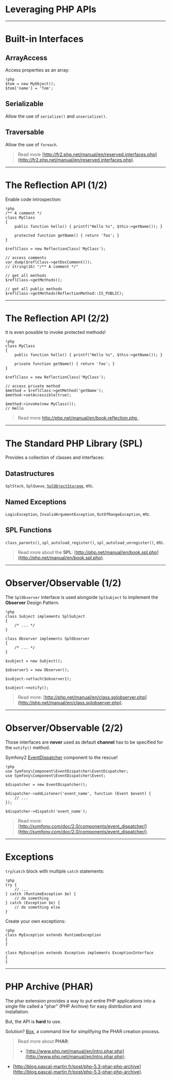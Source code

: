 # Leveraging PHP APIs

---

# Built-in Interfaces

## ArrayAccess

Access properties as an array:

    !php
    $tom = new MyObject();
    $tom['name'] = 'Tom';

## Serializable

Allow the use of `serialize()` and `unserialize()`.

## Traversable

Allow the use of `foreach`.

> Read more [http://fr2.php.net/manual/en/reserved.interfaces.php](http://fr2.php.net/manual/en/reserved.interfaces.php).

---

# The Reflection API (1/2)

Enable code introspection:

    !php
    /** A comment */
    class MyClass
    {
        public function hello() { printf("Hello %s", $this->getName()); }

        protected function getName() { return 'foo'; }
    }

    $reflClass = new ReflectionClass('MyClass');

    // access comments
    var_dump($reflClass->getDocComment());
    // string(16) "/** A comment */"

    // get all methods
    $reflClass->getMethods();

    // get all public methods
    $reflClass->getMethods(ReflectionMethod::IS_PUBLIC);


---

# The Reflection API (2/2)

It is even possible to invoke protected methods!

    !php
    class MyClass
    {
        public function hello() { printf("Hello %s", $this->getName()); }

        private function getName() { return 'foo'; }
    }

    $reflClass = new ReflectionClass('MyClass');

    // access private method
    $method = $reflClass->getMethod('getName');
    $method->setAccessible(true);

    $method->invoke(new MyClass());
    // Hello


> Read more [http://php.net/manual/en/book.reflection.php
](http://php.net/manual/en/book.reflection.php).

---

# The Standard PHP Library (SPL)

Provides a collection of classes and interfaces:

## Datastructures

`SplStack`, `SplQueue`, [`SplObjectStorage`](http://php.net/manual/en/class.splobjectstorage.php), etc.

## Named Exceptions

`LogicException`, `InvalidArgumentException`, `OutOfRangeException`, etc.

## SPL Functions

`class_parents()`, `spl_autoload_register()`, `spl_autoload_unregister()`, etc.

> Read more about the **SPL**:
[http://php.net/manual/en/book.spl.php](http://php.net/manual/en/book.spl.php).

---

# Observer/Observable (1/2)

The `SplObserver` interface is used alongside `SplSubject` to implement the
**Observer** Design Pattern.

    !php
    class Subject implements SplSubject
    {
        /* ... */
    }

    class Observer implements SplObserver
    {
        /* ... */
    }

    $subject = new Subject();

    $observer1 = new Observer();

    $subject->attach($observer1);

    $subject->notify();

> Read more: [http://php.net/manual/en/class.splobserver.php](http://php.net/manual/en/class.splobserver.php).

---

# Observer/Observable (2/2)

Those interfaces are **never** used as default **channel** has to be specified for the
`notify()` method.

Symfony2 [EventDispatcher](https://github.com/symfony/EventDispatcher)
component to the rescue!

    !php
    use Symfony\Component\EventDispatcher\EventDispatcher;
    use Symfony\Component\EventDispatcher\Event;

    $dispatcher = new EventDispatcher();

    $dispatcher->addListener('event_name', function (Event $event) {
        // ...
    });

    $dispatcher->dispatch('event_name');

> Read more: [http://symfony.com/doc/2.0/components/event_dispatcher/](http://symfony.com/doc/2.0/components/event_dispatcher/).

---

# Exceptions

`try`/`catch` block with multiple `catch` statements:

    !php
    try {
        // ...
    } catch (RuntimeException $e) {
        // do something
    } catch (Exception $e) {
        // do something else
    }

Create your own exceptions:

    !php
    class MyException extends RuntimeException
    {
    }

    class MyException extends Exception implements ExceptionInterface
    {
    }

---

# PHP Archive (PHAR)

The phar extension provides a way to put entire PHP applications into
a single file called a "phar" (PHP Archive) for easy distribution and
installation.

But, the API is **hard** to use.

Solution? [Box](http://box-project.org/), a command line for simplifying
the PHAR creation process.

> Read more about **PHAR**:
>
> * [http://www.php.net/manual/en/intro.phar.php](http://www.php.net/manual/en/intro.phar.php);
 * [http://blog.pascal-martin.fr/post/php-5.3-phar-php-archive](http://blog.pascal-martin.fr/post/php-5.3-phar-php-archive).
